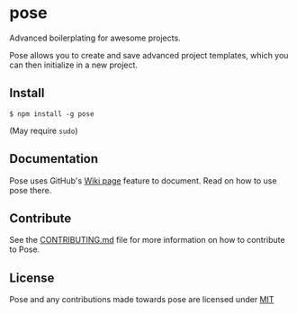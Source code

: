 # pose
Advanced boilerplating for awesome projects.

Pose allows you to create and save advanced project templates, which you can then initialize in a new project.

## Install
```
$ npm install -g pose
```
(May require `sudo`)

## Documentation
Pose uses GitHub's [Wiki page](https://github.com/programmatical/pose/wiki) feature to document.  Read on how to use pose there.

## Contribute
See the [CONTRIBUTING.md](CONTRIBUTING.md) file for more information on how to contribute to Pose.

## License
Pose and any contributions made towards pose are licensed under [MIT](LICENSE)

